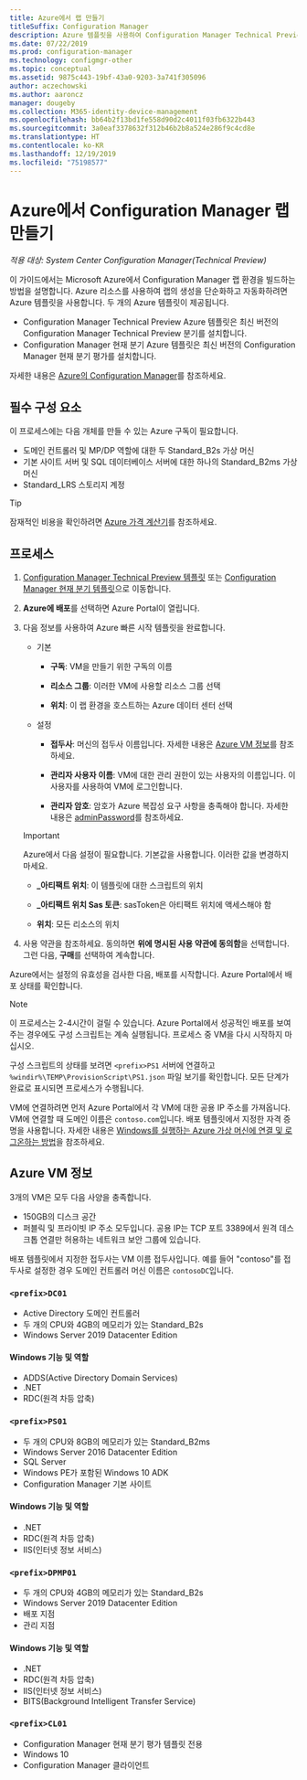 ```yaml
---
title: Azure에서 랩 만들기
titleSuffix: Configuration Manager
description: Azure 템플릿을 사용하여 Configuration Manager Technical Preview 랩 또는 현재 분기 평가 랩 생성 자동화
ms.date: 07/22/2019
ms.prod: configuration-manager
ms.technology: configmgr-other
ms.topic: conceptual
ms.assetid: 9875c443-19bf-43a0-9203-3a741f305096
author: aczechowski
ms.author: aaroncz
manager: dougeby
ms.collection: M365-identity-device-management
ms.openlocfilehash: bb64b2f13bd1fe558d90d2c4011f03fb6322b443
ms.sourcegitcommit: 3a0eaf3378632f312b46b2b8a524e286f9c4cd8e
ms.translationtype: HT
ms.contentlocale: ko-KR
ms.lasthandoff: 12/19/2019
ms.locfileid: "75198577"
---
```

# <a name="create-a-configuration-manager-lab-in-azure"></a>Azure에서 Configuration Manager 랩 만들기

*적용 대상: System Center Configuration Manager(Technical Preview)*

<!--3556017-->

이 가이드에서는 Microsoft Azure에서 Configuration Manager 랩 환경을 빌드하는 방법을 설명합니다. Azure 리소스를 사용하여 랩의 생성을 단순화하고 자동화하려면 Azure 템플릿을 사용합니다. 두 개의 Azure 템플릿이 제공됩니다. 

- Configuration Manager Technical Preview Azure 템플릿은 최신 버전의 Configuration Manager Technical Preview 분기를 설치합니다.
- Configuration Manager 현재 분기 Azure 템플릿은 최신 버전의 Configuration Manager 현재 분기 평가를 설치합니다. 

자세한 내용은 [Azure의 Configuration Manager](/sccm/core/understand/configuration-manager-on-azure)를 참조하세요.



## <a name="prerequisites"></a>필수 구성 요소

이 프로세스에는 다음 개체를 만들 수 있는 Azure 구독이 필요합니다. 
- 도메인 컨트롤러 및 MP/DP 역할에 대한 두 Standard_B2s 가상 머신
- 기본 사이트 서버 및 SQL 데이터베이스 서버에 대한 하나의 Standard_B2ms 가상 머신
- Standard_LRS 스토리지 계정

> [!Tip]  
> 잠재적인 비용을 확인하려면 [Azure 가격 계산기](https://azure.microsoft.com/pricing/calculator/)를 참조하세요.  



## <a name="process"></a>프로세스

1. [Configuration Manager Technical Preview 템플릿](https://azure.microsoft.com/resources/templates/sccm-technicalpreview/) 또는 [Configuration Manager 현재 분기 템플릿](https://azure.microsoft.com/resources/templates/sccm-currentbranch/)으로 이동합니다.  

2. **Azure에 배포**를 선택하면 Azure Portal이 열립니다.  

3. 다음 정보를 사용하여 Azure 빠른 시작 템플릿을 완료합니다.

    - 기본  

        - **구독**: VM을 만들기 위한 구독의 이름  

        - **리소스 그룹**: 이러한 VM에 사용할 리소스 그룹 선택  

        - **위치**: 이 랩 환경을 호스트하는 Azure 데이터 센터 선택  

    - 설정  

        - **접두사**: 머신의 접두사 이름입니다. 자세한 내용은 [Azure VM 정보](#azure-vm-info)를 참조하세요.  

        - **관리자 사용자 이름**: VM에 대한 관리 권한이 있는 사용자의 이름입니다. 이 사용자를 사용하여 VM에 로그인합니다.  

        - **관리자 암호**: 암호가 Azure 복잡성 요구 사항을 충족해야 합니다. 자세한 내용은 [adminPassword](https://docs.microsoft.com/rest/api/compute/virtualmachines/createorupdate#osprofile)를 참조하세요.  

    > [!Important]  
    > Azure에서 다음 설정이 필요합니다. 기본값을 사용합니다. 이러한 값을 변경하지 마세요.  
    > 
    > - **\_아티팩트 위치**: 이 템플릿에 대한 스크립트의 위치 <!-- https://raw.githubusercontent.com/Azure/azure-quickstart-templates/master/sccm-technicalpreview/ -->  
    >
    > - **\_아티팩트 위치 Sas 토큰**: sasToken은 아티팩트 위치에 액세스해야 함  
    > 
    > - **위치**: 모든 리소스의 위치

4. 사용 약관을 참조하세요. 동의하면 **위에 명시된 사용 약관에 동의함**을 선택합니다. 그런 다음, **구매**를 선택하여 계속합니다. 

Azure에서는 설정의 유효성을 검사한 다음, 배포를 시작합니다. Azure Portal에서 배포 상태를 확인합니다. 

> [!NOTE]
> 이 프로세스는 2-4시간이 걸릴 수 있습니다. Azure Portal에서 성공적인 배포를 보여 주는 경우에도 구성 스크립트는 계속 실행됩니다. 프로세스 중 VM을 다시 시작하지 마십시오.

구성 스크립트의 상태를 보려면 `<prefix>PS1` 서버에 연결하고 `%windir%\TEMP\ProvisionScript\PS1.json` 파일 보기를 확인합니다. 모든 단계가 완료로 표시되면 프로세스가 수행됩니다.

VM에 연결하려면 먼저 Azure Portal에서 각 VM에 대한 공용 IP 주소를 가져옵니다. VM에 연결할 때 도메인 이름은 `contoso.com`입니다. 배포 템플릿에서 지정한 자격 증명을 사용합니다. 자세한 내용은 [Windows를 실행하는 Azure 가상 머신에 연결 및 로그온하는 방법](https://docs.microsoft.com/azure/virtual-machines/windows/connect-logon)을 참조하세요.



## <a name="azure-vm-info"></a>Azure VM 정보

3개의 VM은 모두 다음 사양을 충족합니다.
- 150GB의 디스크 공간
- 퍼블릭 및 프라이빗 IP 주소 모두입니다. 공용 IP는 TCP 포트 3389에서 원격 데스크톱 연결만 허용하는 네트워크 보안 그룹에 있습니다. 

배포 템플릿에서 지정한 접두사는 VM 이름 접두사입니다. 예를 들어 "contoso"를 접두사로 설정한 경우 도메인 컨트롤러 머신 이름은 `contosoDC`입니다.


### `<prefix>DC01`

- Active Directory 도메인 컨트롤러
- 두 개의 CPU와 4GB의 메모리가 있는 Standard_B2s
- Windows Server 2019 Datacenter Edition

#### <a name="windows-features-and-roles"></a>Windows 기능 및 역할
- ADDS(Active Directory Domain Services)
- .NET
- RDC(원격 차등 압축)


### `<prefix>PS01`

- 두 개의 CPU와 8GB의 메모리가 있는 Standard_B2ms
- Windows Server 2016 Datacenter Edition
- SQL Server
- Windows PE가 포함된 Windows 10 ADK 
- Configuration Manager 기본 사이트

#### <a name="windows-features-and-roles"></a>Windows 기능 및 역할
- .NET
- RDC(원격 차등 압축) 
- IIS(인터넷 정보 서비스)


### `<prefix>DPMP01`

- 두 개의 CPU와 4GB의 메모리가 있는 Standard_B2s
- Windows Server 2019 Datacenter Edition
- 배포 지점
- 관리 지점

#### <a name="windows-features-and-roles"></a>Windows 기능 및 역할
- .NET
- RDC(원격 차등 압축) 
- IIS(인터넷 정보 서비스)
- BITS(Background Intelligent Transfer Service)

### `<prefix>CL01`

- Configuration Manager 현재 분기 평가 템플릿 전용
- Windows 10
- Configuration Manager 클라이언트
